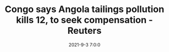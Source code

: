 ---
"title": "Congo says Angola tailings pollution kills 12, to seek compensation - Reuters"
"date": "2021-9-3 7:0:0"
"feed_name": "GOOGLENEWSMINING"
"feed_website": "https://news.google.com/search?q=mining%2Bincident&hl=en-US&gl=US&ceid=US:en"
"feed_rss": "https://news.google.com/rss/search?q=mining%2Bincident&hl=en-US&gl=US&ceid=US:en"
"link": "https://www.reuters.com/world/africa/congo-says-12-dead-4400-sick-following-angola-mine-tailings-leak-2021-09-02/"
"file": "_posts/2021-1-1-999929014c4552c81dc865b4edb852e2e22c6f6b.md"
"accident": "0"
"drilling": "0"
---